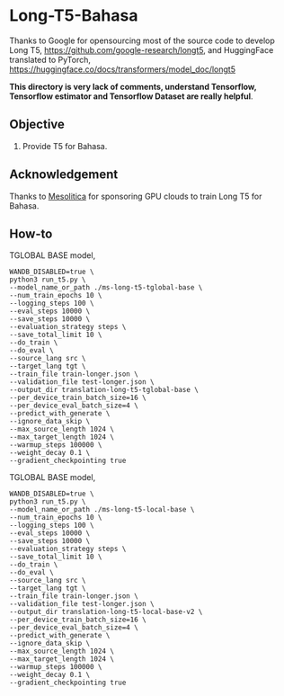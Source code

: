 # Long-T5-Bahasa

Thanks to Google for opensourcing most of the source code to develop Long T5, https://github.com/google-research/longt5, and HuggingFace translated to PyTorch, https://huggingface.co/docs/transformers/model_doc/longt5

**This directory is very lack of comments, understand Tensorflow, Tensorflow estimator and Tensorflow Dataset are really helpful**.

## Objective

1. Provide T5 for Bahasa.

## Acknowledgement

Thanks to [Mesolitica](https://mesolitica.com/) for sponsoring GPU clouds to train Long T5 for Bahasa.

## How-to

TGLOBAL BASE model,
```
WANDB_DISABLED=true \
python3 run_t5.py \
--model_name_or_path ./ms-long-t5-tglobal-base \
--num_train_epochs 10 \
--logging_steps 100 \
--eval_steps 10000 \
--save_steps 10000 \
--evaluation_strategy steps \
--save_total_limit 10 \
--do_train \
--do_eval \
--source_lang src \
--target_lang tgt \
--train_file train-longer.json \
--validation_file test-longer.json \
--output_dir translation-long-t5-tglobal-base \
--per_device_train_batch_size=16 \
--per_device_eval_batch_size=4 \
--predict_with_generate \
--ignore_data_skip \
--max_source_length 1024 \
--max_target_length 1024 \
--warmup_steps 100000 \
--weight_decay 0.1 \
--gradient_checkpointing true
```

TGLOBAL BASE model,
```
WANDB_DISABLED=true \
python3 run_t5.py \
--model_name_or_path ./ms-long-t5-local-base \
--num_train_epochs 10 \
--logging_steps 100 \
--eval_steps 10000 \
--save_steps 10000 \
--evaluation_strategy steps \
--save_total_limit 10 \
--do_train \
--do_eval \
--source_lang src \
--target_lang tgt \
--train_file train-longer.json \
--validation_file test-longer.json \
--output_dir translation-long-t5-local-base-v2 \
--per_device_train_batch_size=16 \
--per_device_eval_batch_size=4 \
--predict_with_generate \
--ignore_data_skip \
--max_source_length 1024 \
--max_target_length 1024 \
--warmup_steps 100000 \
--weight_decay 0.1 \
--gradient_checkpointing true
```